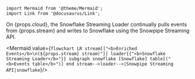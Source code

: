 ```mdx-code-block
import Mermaid from '@theme/Mermaid';
import Link from '@docusaurus/Link';
```

<p>On {props.cloud}, the Snowflake Streaming Loader continually pulls events from {props.stream} and writes to Snowflake using the <Link to="https://docs.snowflake.com/en/user-guide/data-load-snowpipe-streaming-overview">Snowpipe Streaming API</Link>.</p>

<Mermaid value={`
flowchart LR
  stream[["<b>Enriched Events</b>\n(${props.stream} stream)"]]
  loader{{"<b>Snowflake Streaming Loader</b>"}}
  subgraph snowflake [Snowflake]
    table[("<b>Events table</b>")]
  end
  stream-->loader-->|Snowpipe Streaming API|snowflake
`}/>
